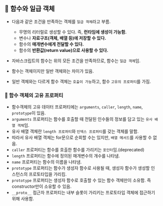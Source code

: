 ## 📌 함수와 일급 객체

- 다음과 같은 조건을 만족하는 객체를 `일급 객체`라고 부름.
  - 무명의 리터럴로 생성할 수 있다. 즉, **런타임에 생성이 가능함.**
  - 변수나 **자료구조(객체, 배열 등)에 저장할 수 있다.**
  - 함수의 **매개변수에게 전달할 수 있다.**
  - 함수의 **반환값(return value)으로 사용할 수 있다.**

- 자바스크립트의 함수는 위의 모든 조건을 만족하므로, 함수는 `일급 객체`임.
- 함수는 객체이지만 일반 객체와는 차이가 있음.
- 일반 객체와는 다르게 함수 객체는 `호출이 가능`하고, 함수 `고유의 프로퍼티`를 가짐. 

### 📌 함수 객체의 고유 프로퍼티

- 함수객체의 고유 데이터 프로퍼티에는 `arguments`, `caller`, `length`, `name`, `prototype`이 있음.
- `arguments` 프로퍼티는 함수를 호출할 때 전달된 인수들의 정보를 담고 있는 `유사 배열 객체`임.
- 유사 배열 객체란 `length 프로퍼티`와 `인덱스 프로퍼티`를 갖는 객체를 말함.
- 따라서 유사 배열 객체는 for문으로 순회할 수는 있지만, `배열 메서드`를 사용할 수 없음.
- `caller` 프로퍼티는 함수를 호출한 함수를 가리키는 `포인터`임.(deprecated)
- `length` 프로퍼티는 함수에 정의된 매개변수의 개수를 나타냄.
- `name` 프로퍼티는 함수의 이름을 나타냄.
- `prototype` 프로퍼티는 함수가 생성자 함수로 사용될 때, 생성자 함수가 생성할 인스턴스의 프로토타입을 가리킴.
- `prototype` 프로퍼티는 생성자 함수로 호출할 수 있는 함수 객체만이 소유함. 즉 constructor만이 소유할 수 있음.
- `__proto__` 접근자 프로퍼티는 내부 슬롯이 가리키는 프로토타입 객체에 접근하기 위해 사용함.


  